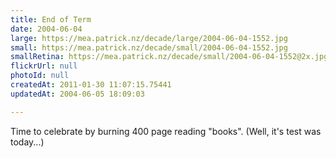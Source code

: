 ```yaml
---
title: End of Term
date: 2004-06-04
large: https://mea.patrick.nz/decade/large/2004-06-04-1552.jpg
small: https://mea.patrick.nz/decade/small/2004-06-04-1552.jpg
smallRetina: https://mea.patrick.nz/decade/small/2004-06-04-1552@2x.jpg
flickrUrl: null
photoId: null
createdAt: 2011-01-30 11:07:15.75441
updatedAt: 2004-06-05 18:09:03

---
```

Time to celebrate by burning 400 page reading "books". (Well, it's test was today...)
